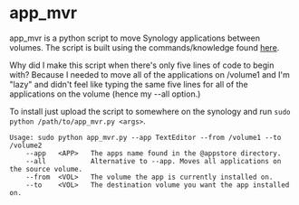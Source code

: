 # app_mvr
app_mvr is a python script to move Synology applications between volumes. The script is built using the commands/knowledge found [here](http://www.mcleanit.ca/blog/synology-move-application-volumes/).

Why did I make this script when there's only five lines of code to begin with? Because I needed to move all of the applications on /volume1 and I'm "lazy" and didn't feel like typing the same five lines for all of the applications on the volume (hence my --all option.)

To install just upload the script to somewhere on the synology and run `sudo python /path/to/app_mvr.py <args>`.

	Usage: sudo python app_mvr.py --app TextEditor --from /volume1 --to /volume2
		--app	<APP>	The apps name found in the @appstore directory.
		--all			Alternative to --app. Moves all applications on the source volume.
		--from	<VOL>	The volume the app is currently installed on.
		--to	<VOL>	The destination volume you want the app installed on.